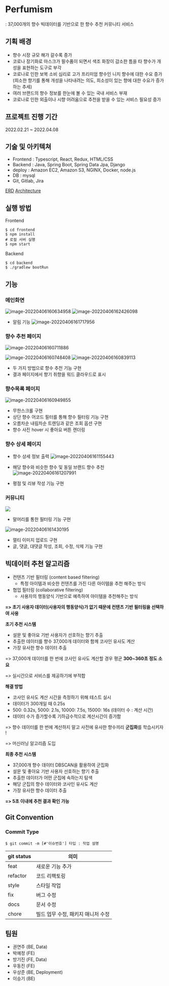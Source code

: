 # Perfumism


: 37,000개의 향수 빅데이터를 기반으로 한 향수 추천 커뮤니티 서비스

## 기획 배경 
-   향수 시장 규모 해가 갈수록 증가    
-   코로나 장기화로 마스크가 필수품이 되면서 색조 화장이 감소한 틈을 타 향수가 개성을 표현하는 도구로 부각  
-   코로나로 인한 보복 소비 심리로 고가 프리미엄 향수인 니치 향수에 대한 수요 증가(희소한 향기를 통해 개성을 나타내려는 의도, 희소성이 있는 향에 대한 수요가 증가하는 추세)    
-   여러 브랜드의 향수 정보를 한눈에 볼 수 있는 국내 서비스 부재  
-   코로나로 인한 외출이나 시향 어려움으로 추천을 받을 수 있는 서비스 필요성 증가


## 프로젝트 진행 기간 
2022.02.21 ~ 2022.04.08

## 기술 및 아키텍쳐
- Frontend : Typescript, React, Redux, HTML/CSS
- Backend : Java, Spring Boot, Spring Data Jpa, Django
- deploy : Amazon EC2, Amazon S3, NGINX, Docker, node.js
- DB : mysql
- Git, Gitlab, Jira

[ERD](https://user-images.githubusercontent.com/97500667/173713460-386fda21-6c32-42e1-a317-329303a0e59f.png)
[Architecture](https://user-images.githubusercontent.com/97500667/173713380-510ce1f7-5882-46a2-8ffd-da82151d4866.png)





## 실행 방법

Frontend

```
$ cd frontend
$ npm install
# 로컬 서버 실행
$ npm start
```


Backend
```
$ cd backend
$ ./gradlew bootRun
```


## 기능

### 메인화면
![image-20220406160634958](https://github.com/jin0106/Perfumism/raw/master/README.assets/image-20220406160634958.png)
![image-20220406162426098](https://github.com/jin0106/Perfumism/raw/master/README.assets/image-20220406162426098.png)

- 알림 기능
![image-20220406161717956](https://github.com/jin0106/Perfumism/raw/master/README.assets/image-20220406161717956.png)


### 향수 추천 페이지
![image-20220406160711886](https://github.com/jin0106/Perfumism/raw/master/README.assets/image-20220406160711886.png)

![image-20220406160748408](https://github.com/jin0106/Perfumism/raw/master/README.assets/image-20220406160748408.png)
![image-20220406160839113](https://github.com/jin0106/Perfumism/raw/master/README.assets/image-20220406160839113.png)
- 두 가지 방법으로 향수 추천 기능 구현
- 결과 페이지에서 향기 취향을 워드 클라우드로 표시

### 향수목록 페이지
![image-20220406160949855](https://github.com/jin0106/Perfumism/raw/master/README.assets/image-20220406160949855.png)
- 무한스크롤 구현
- 상단 향수 어코드 필터를 통해 향수 필터링 기능 구현
- 오름차순 내림차순 트렌딩과 같은 조회 옵션 구현
- 향수 사진 hover 시 좋아요 버튼 렌더링


### 향수 상세 페이지

- 향수 상세 정보 출력 
![image-20220406161155443](https://github.com/jin0106/Perfumism/raw/master/README.assets/image-20220406161155443.png)

 - 해당 향수와 비슷한 향수 및 동일 브랜드 향수 추천![image-20220406161207991](https://github.com/jin0106/Perfumism/raw/master/README.assets/image-20220406161207991.png)

- 평점 및 리뷰 작성 기능 구현


### 커뮤니티
![](https://cdn.discordapp.com/attachments/943581833243815966/961547776729165834/unknown.png)
- 말머리를 통한 필터링 기능 구현

![image-20220406161430195](https://github.com/jin0106/Perfumism/raw/master/README.assets/image-20220406161430195.png)
- 멀티 이미지 업로드 구현
- 글, 댓글, 대댓글 작성, 조회, 수정, 삭제 기능 구현


## 빅데이터 추천 알고리즘

-   컨텐츠 기반 필터링 (content based filtering)
    -   특정 아이템과 비슷한 컨텐츠를 가진 다른 아이템을 추천 해주는 방식
-   협업 필터링 (collaborative filtering)
    -   사용자의 행동양식 기반으로 예측하여 아이템을 추천해주는 방식

**=> 초기 사용자 데이터(사용자의 행동양식)가 없기 때문에 컨텐츠 기반 필터링을 선택하여 사용**

  **초기 추천 시스템**

-   설문 및 좋아요 기반 사용자가 선호하는 향기 추출
-   추출한 데이터를 향수 37,000개 데이터와 함께 코사인 유사도 계산
-   가장 유사한 향수 데이터 추출

=> 37,000개 데이터를 한 번에 코사인 유사도 계산할 경우 평균 **300~360초 정도 소요**

=> 실시간으로 서비스를 제공하기에 부적합

**해결 방법**

-   코사인 유사도 계산 시간을 측정하기 위해 테스트 실시
-   데이터가 300개일 때 0.25s
-   500: 0.32s, 5000: 2.1s, 10000: 7.5s, 15000: 16s (데이터 수 : 계산 시간)
-   데이터 수가 증가할수록 기하급수적으로 계산시간이 증가함

=> 향수 데이터를 한 번에 계산하지 말고 사전에 유사한 향수끼리 **군집화**를 학습시키자 !

=> 머신러닝 알고리즘 도입


**최종 추천 시스템**
-   37,000개 향수 데이터 DBSCAN을 활용하여 군집화
-   설문 및 좋아요 기반 사용자 선호하는 향기 추출
-   추출한 데이터가 어떤 군집에 속하는지 탐색
-   해당 군집의 향수 데이터와 코사인 유사도 계산
-   가장 유사한 향수 데이터 추출

**=> 5초 이내에 추천 결과 확인 가능**

## Git Convention

### Commit Type
```
$ git commit -m [#'이슈번호'] 타입 : 작업 설명 
```


|git status| 의미 |
|--|--|
| feat| 새로운 기능 추가 |
| refactor| 코드 리팩토링 |
| style| 스타일 작업 |
| fix | 버그 수정 |
| docs| 문서 수정 |
| chore|빌드 업무 수정, 패키지 매니저 수정  |






## 팀원

- 권연주 (BE, Data)
- 박예정 (FE)
- 방기진 (FE, Data)
- 우동진 (FE)
- 우상준 (BE, Deployment)
- 이승기 (BE)
